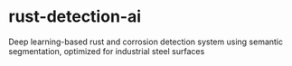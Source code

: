 # rust-detection-ai
Deep learning-based rust and corrosion detection system using semantic segmentation, optimized for industrial steel surfaces
